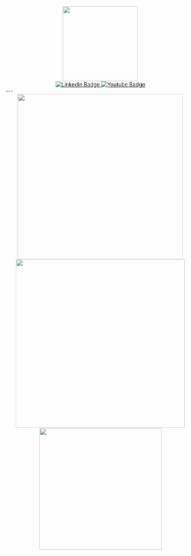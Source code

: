<div id="header" align="center">
  <img src="https://media.giphy.com/media/M9gbBd9nbDrOTu1Mqx/giphy.gif" width="200"/>
</div>

<div id="badges" align="center">
  <a href="https://www.linkedin.com/in/ferisaprestasi/">
    <img src="https://img.shields.io/badge/LinkedIn-blue?style=for-the-badge&logo=linkedin&logoColor=white" alt="LinkedIn Badge"/>
  </a>
  <a href="https://www.youtube.com/channel/UCioDi1cOf-xV0tkpI-qsk_A">
    <img src="https://img.shields.io/badge/YouTube-red?style=for-the-badge&logo=youtube&logoColor=white" alt="Youtube Badge"/>
  </a>
</div>
</div>
---
<div align=center>
  <img width="440" src="https://github-readme-stats-sigma-five.vercel.app/api?username=prestasicode&theme=buefy&show_icons=true&hide_border=true&count_private=true" />
  <img width="450"  src="https://github-readme-streak-stats.herokuapp.com?user=prestasicode&theme=buefy&hide_border=true" />
  <img width="325"  src="https://github-readme-stats-sigma-five.vercel.app/api/top-langs/?username=prestasicode&layout=compact&theme=buefy&hide_border=true" />
</div>


<br>

